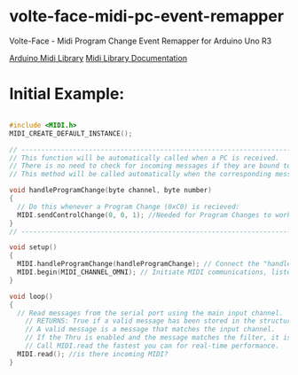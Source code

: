 # volte-face-midi-pc-event-remapper
Volte-Face - Midi Program Change Event Remapper for Arduino Uno R3

[Arduino Midi Library](https://github.com/FortySevenEffects/arduino_midi_library)
[Midi Library Documentation](http://arduinomidilib.fortyseveneffects.com/index.html)

# Initial Example:

```c

#include <MIDI.h>
MIDI_CREATE_DEFAULT_INSTANCE();

// ----------------------------------------------------------------------------------------------
// This function will be automatically called when a PC is received.
// There is no need to check for incoming messages if they are bound to a Callback function.
// This method will be called automatically when the corresponding message has been received.

void handleProgramChange(byte channel, byte number)
{
  // Do this whenever a Program Change (0xC0) is recieved:
  MIDI.sendControlChange(0, 0, 1); //Needed for Program Changes to work. (Because CC Bank MSB?) (Control Function: Bank Select, USED AS: MSB)
}
// ----------------------------------------------------------------------------------------------

void setup()
{
  MIDI.handleProgramChange(handleProgramChange); // Connect the "handleNoteOn" FUNCTION to the library so it is called upon reception of a ProgramChange.
  MIDI.begin(MIDI_CHANNEL_OMNI); // Initiate MIDI communications, listen to all channels
}

void loop()
{
  // Read messages from the serial port using the main input channel.
    // RETURNS: True if a valid message has been stored in the structure, false if not.
    // A valid message is a message that matches the input channel.
    // If the Thru is enabled and the message matches the filter, it is sent back on the MIDI output.
    // Call MIDI.read the fastest you can for real-time performance.
  MIDI.read(); //is there incoming MIDI?
}

```
